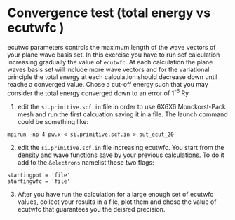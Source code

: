# Convergence test (total energy vs ecutwfc )

ecutwc parameters controls the maximum length of the wave vectors of 
your plane wave basis set. In this exercise you have to run scf 
calculation increasing gradually the value of `ecutwfc`. At each calculation 
the plane waves basis set will include more wave vectors and for the 
variational principle the total energy at each calculation should 
decrease down until reache a converged value. 
Chose a cut-off energy such that you may consider the total energy converged 
down to an error of 1<sup>-6</sup> Ry

1.  edit the `si.primitive.scf.in` file in order to use 6X6X6
    Monckorst-Pack mesh and run the first calcuation saving it in a file. 
    The launch command could be something like:
``` 
mpirun -np 4 pw.x < si.primitive.scf.in > out_ecut_20
```

2. edit the `si.primitive.scf.in` file increasing ecutwfc. You start from the 
density and wave functions save by your previous calculations. To do it add to 
the `&electrons` namelist these two flags:
```
startingpot = 'file'
startingwfc = 'file'
```

3. After you have run the calculation for a large enough set of ecutwfc values, collect your results in a file, plot them and chose the value of ecutwfc that 
guarantees you the deisred precision.    
